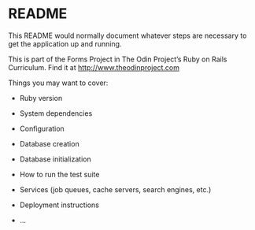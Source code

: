 # README

This README would normally document whatever steps are necessary to get the
application up and running.

This is part of the Forms Project in The Odin Project’s Ruby on Rails Curriculum. Find it at http://www.theodinproject.com

Things you may want to cover:

* Ruby version

* System dependencies

* Configuration

* Database creation

* Database initialization

* How to run the test suite

* Services (job queues, cache servers, search engines, etc.)

* Deployment instructions

* ...
